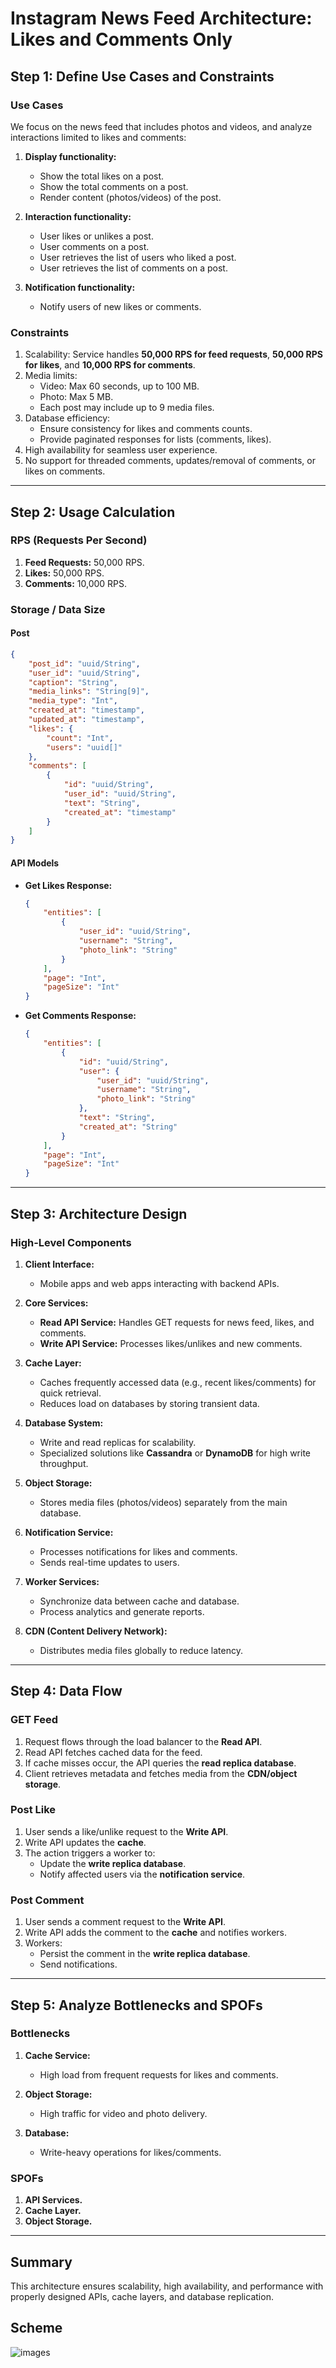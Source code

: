 
# Instagram News Feed Architecture: Likes and Comments Only

## Step 1: Define Use Cases and Constraints

### Use Cases
We focus on the news feed that includes photos and videos, and analyze interactions limited to likes and comments:

1. **Display functionality:**
   - Show the total likes on a post.
   - Show the total comments on a post.
   - Render content (photos/videos) of the post.

2. **Interaction functionality:**
   - User likes or unlikes a post.
   - User comments on a post.
   - User retrieves the list of users who liked a post.
   - User retrieves the list of comments on a post.

3. **Notification functionality:**
   - Notify users of new likes or comments.

### Constraints
1. Scalability: Service handles **50,000 RPS for feed requests**, **50,000 RPS for likes**, and **10,000 RPS for comments**.
2. Media limits:
   - Video: Max 60 seconds, up to 100 MB.
   - Photo: Max 5 MB.
   - Each post may include up to 9 media files.
3. Database efficiency:
   - Ensure consistency for likes and comments counts.
   - Provide paginated responses for lists (comments, likes).
4. High availability for seamless user experience.
5. No support for threaded comments, updates/removal of comments, or likes on comments.

---

## Step 2: Usage Calculation

### RPS (Requests Per Second)
1. **Feed Requests:** 50,000 RPS.
2. **Likes:** 50,000 RPS.
3. **Comments:** 10,000 RPS.

### Storage / Data Size
#### **Post**
```json
{
    "post_id": "uuid/String",
    "user_id": "uuid/String",
    "caption": "String",
    "media_links": "String[9]",
    "media_type": "Int",
    "created_at": "timestamp",
    "updated_at": "timestamp",
    "likes": {
        "count": "Int",
        "users": "uuid[]"
    },
    "comments": [
        {
            "id": "uuid/String",
            "user_id": "uuid/String",
            "text": "String",
            "created_at": "timestamp"
        }
    ]
}
```

#### **API Models**
- **Get Likes Response:**
    ```json
    {
        "entities": [
            {
                "user_id": "uuid/String",
                "username": "String",
                "photo_link": "String"
            }
        ],
        "page": "Int",
        "pageSize": "Int"
    }
    ```
- **Get Comments Response:**
    ```json
    {
        "entities": [
            {
                "id": "uuid/String",
                "user": {
                    "user_id": "uuid/String",
                    "username": "String",
                    "photo_link": "String"
                },
                "text": "String",
                "created_at": "String"
            }
        ],
        "page": "Int",
        "pageSize": "Int"
    }
    ```

---

## Step 3: Architecture Design

### High-Level Components
1. **Client Interface:**
   - Mobile apps and web apps interacting with backend APIs.

2. **Core Services:**
   - **Read API Service:** Handles GET requests for news feed, likes, and comments.
   - **Write API Service:** Processes likes/unlikes and new comments.

3. **Cache Layer:**
   - Caches frequently accessed data (e.g., recent likes/comments) for quick retrieval.
   - Reduces load on databases by storing transient data.

4. **Database System:**
   - Write and read replicas for scalability.
   - Specialized solutions like **Cassandra** or **DynamoDB** for high write throughput.

5. **Object Storage:**
   - Stores media files (photos/videos) separately from the main database.

6. **Notification Service:**
   - Processes notifications for likes and comments.
   - Sends real-time updates to users.

7. **Worker Services:**
   - Synchronize data between cache and database.
   - Process analytics and generate reports.

8. **CDN (Content Delivery Network):**
   - Distributes media files globally to reduce latency.

---

## Step 4: Data Flow

### GET Feed
1. Request flows through the load balancer to the **Read API**.
2. Read API fetches cached data for the feed.
3. If cache misses occur, the API queries the **read replica database**.
4. Client retrieves metadata and fetches media from the **CDN/object storage**.

### Post Like
1. User sends a like/unlike request to the **Write API**.
2. Write API updates the **cache**.
3. The action triggers a worker to:
   - Update the **write replica database**.
   - Notify affected users via the **notification service**.

### Post Comment
1. User sends a comment request to the **Write API**.
2. Write API adds the comment to the **cache** and notifies workers.
3. Workers:
   - Persist the comment in the **write replica database**.
   - Send notifications.

---

## Step 5: Analyze Bottlenecks and SPOFs

### Bottlenecks
1. **Cache Service:**
   - High load from frequent requests for likes and comments.

2. **Object Storage:**
   - High traffic for video and photo delivery.

3. **Database:**
   - Write-heavy operations for likes/comments.

### SPOFs
1. **API Services.**
2. **Cache Layer.**
3. **Object Storage.**

---

## Summary
This architecture ensures scalability, high availability, and performance with properly designed APIs, cache layers, and database replication.

## Scheme
![images](images/example.png)